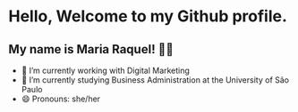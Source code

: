 # Hello, Welcome to my Github profile.
## My name is Maria Raquel! 👋🏽

- 🔭 I’m currently working with Digital Marketing
- 🌱 I’m currently studying Business Administration at the University of São Paulo
- 😄 Pronouns: she/her
